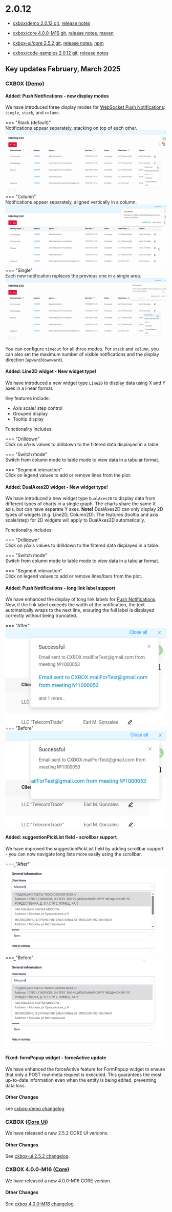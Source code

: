 # 2.0.12

* [cxbox/demo 2.0.12 git](https://github.com/CX-Box/cxbox-demo/tree/v.2.0.12), [release notes](https://github.com/CX-Box/cxbox-demo/releases/tag/v.2.0.12)

* [cxbox/core 4.0.0-M16 git](https://github.com/CX-Box/cxbox/tree/cxbox-4.0.0-M16), [release notes](https://github.com/CX-Box/cxbox/releases/tag/cxbox-4.0.0-M16), [maven](https://central.sonatype.com/artifact/org.cxbox/cxbox-starter-parent/4.0.0-M16)

* [cxbox-ui/core 2.5.2 git](https://github.com/CX-Box/cxbox-ui/tree/2.5.2), [release notes](https://github.com/CX-Box/cxbox-ui/releases/tag/2.5.2), [npm](https://www.npmjs.com/package/@cxbox-ui/core/v/2.5.2)

* [cxbox/code-samples 2.0.12 git](https://github.com/CX-Box/cxbox-code-samples/tree/v.2.0.12), [release notes](https://github.com/CX-Box/cxbox-code-samples/releases/tag/v.2.0.12)


## **Key updates February, March 2025**

### CXBOX ([Demo](http://demo.cxbox.org))

#### Added: Push Notifications - new display modes  

We have introduced three display modes for [WebSocket Push Notifications](https://doc.cxbox.org/features/element/notifications/push/websocket/): `single`, `stack`, and `column`.  

=== "Stack (default)"  
    Notifications appear separately, stacking on top of each other.  
    ![notificationStack.gif](v2.0.12/notificationStack.gif)  
=== "Column"  
    Notifications appear separately, aligned vertically in a column.  
    ![notificationColumn.gif](v2.0.12/notificationColumn.gif)  
=== "Single"  
    Each new notification replaces the previous one in a single area.  
    ![notificationSingle.gif](v2.0.12/notificationSingle.gif)  

You can configure `timeout` for all three modes. For `stack` and `column`, you can also set the maximum number of visible notifications and the display direction (`upward`/`downward`).  

#### Added: Line2D widget - New widget type!  

We have introduced a new widget type `Line2D` to display data using X and Y axes in a linear format.



Key features include:

* Axis scale/ step control
* Grouped display
* Tooltip display

Functionality includes:

=== "Drilldown"  
    Click on xAxis values to drilldown to the filtered data displayed in a table.   

=== "Switch mode"  
    Switch from column mode to table mode to view data in a tabular format.  

=== "Segment interaction"  
    Click on legend values to add or remove lines from the plot.  

#### Added: DualAxes2D widget - New widget type!

We have introduced a new widget type `DualAxes2D` to display data from different types of charts in a single graph. The charts share the same X axis, but can have separate Y axes. **Note!** DualAxes2D can only display 2D types of widgets (e.g. Line2D, Column2D). The features (tooltip and axis scale/step) for 2D widgets will apply to DualAxes2D automatically.


Functionality includes:

=== "Drilldown"  
    Click on yAxis values to drilldown to the filtered data displayed in a table.

=== "Switch mode"  
    Switch from column mode to table mode to view data in a tabular format.

=== "Segment interaction"  
    Click on legend values to add or remove lines/bars from the plot. 

#### Added: Push Notifications - long link label support  

We have enhanced the display of long link labels for [Push Notifications](https://doc.cxbox.org/features/element/notifications/push/websocket/). Now, if the link label exceeds the width of the notification, the text automatically wraps to the next line, ensuring the full label is displayed correctly without being truncated.  

=== "After"
    ![notificationLinkAfter.png](v2.0.12/notificationLinkAfter.png)
=== "Before"
    ![notificationLinkBefore.png](v2.0.12/notificationLinkBefore.png)  

#### Added: suggestionPickList field - scrollbar support  

We have improved the suggestionPickList field by adding scrollbar support - you can now navigate long lists more easily using the scrollbar.  

=== "After"
    ![suggestionPickListScroll.png](v2.0.12/suggestionPickListScroll.png)
=== "Before"
    ![suggestionPickListNoScroll.png](v2.0.12/suggestionPickListNoScroll.png)  

#### Fixed: formPopup widget - forceActive update  

We have enhanced the forceActive feature for FormPopup widget to ensure that only a POST row-meta request is executed. This guarantees the most up-to-date information even when the entity is being edited, preventing data loss.  

#### Other Changes
see [cxbox-demo changelog](https://github.com/CX-Box/cxbox-demo/releases/tag/v.2.0.12)

### CXBOX ([Core Ui](https://github.com/CX-Box/cxbox-ui/releases/tag/2.5.2))

We have released a new 2.5.2 CORE UI versions.

#### Other Changes
See [cxbox-ui 2.5.2 changelog](https://github.com/CX-Box/cxbox-ui/releases/tag/2.5.2).  

### CXBOX 4.0.0-M16 ([Core](https://github.com/CX-Box/cxbox/tree/cxbox-4.0.0-M16))

We have released a new 4.0.0-M16 CORE version.  

#### Other Changes
See [cxbox 4.0.0-M16 changelog](https://github.com/CX-Box/cxbox/releases/tag/cxbox-4.0.0-M16).  

